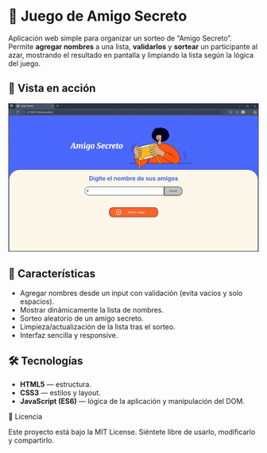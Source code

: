 # 🎁 Juego de Amigo Secreto

Aplicación web simple para organizar un sorteo de “Amigo Secreto”.  
Permite **agregar nombres** a una lista, **validarlos** y **sortear** un participante al azar, mostrando el resultado en pantalla y limpiando la lista según la lógica del juego.

## 🎥 Vista en acción

<p align="center">
  <img src="assets/AmigoSecreto.gif" alt="Demo del juego Amigo Secreto" width="560">
</p>

## 🚀 Características

- Agregar nombres desde un input con validación (evita vacíos y solo espacios).
- Mostrar dinámicamente la lista de nombres.
- Sorteo aleatorio de un amigo secreto.
- Limpieza/actualización de la lista tras el sorteo.
- Interfaz sencilla y responsive.

## 🛠️ Tecnologías

- **HTML5** — estructura.
- **CSS3** — estilos y layout.
- **JavaScript (ES6)** — lógica de la aplicación y manipulación del DOM.

🧾 Licencia

Este proyecto está bajo la MIT License.
Siéntete libre de usarlo, modificarlo y compartirlo.